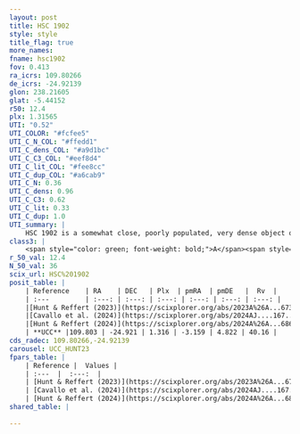 ```yaml
---
layout: post
title: HSC 1902
style: style
title_flag: true
more_names: 
fname: hsc1902
fov: 0.413
ra_icrs: 109.80266
de_icrs: -24.92139
glon: 238.21605
glat: -5.44152
r50: 12.4
plx: 1.31565
UTI: "0.52"
UTI_COLOR: "#fcfee5"
UTI_C_N_COL: "#ffedd1"
UTI_C_dens_COL: "#a9d1bc"
UTI_C_C3_COL: "#eef8d4"
UTI_C_lit_COL: "#fee8cc"
UTI_C_dup_COL: "#a6cab9"
UTI_C_N: 0.36
UTI_C_dens: 0.96
UTI_C_C3: 0.62
UTI_C_lit: 0.33
UTI_C_dup: 1.0
UTI_summary: |
    HSC 1902 is a somewhat close, poorly populated, very dense object of intermediate C3 quality. It was recently reported in the literature.
class3: |
    <span style="color: green; font-weight: bold;">A</span><span style="color: red; font-weight: bold;">C</span>
r_50_val: 12.4
N_50_val: 36
scix_url: HSC%201902
posit_table: |
    | Reference    | RA    | DEC   | Plx  | pmRA  | pmDE   |  Rv  |
    | :---         | :---: | :---: | :---: | :---: | :---: | :---: |
    |[Hunt & Reffert (2023)](https://scixplorer.org/abs/2023A%26A...673A.114H) | 109.823 | -24.978 | 1.315 | -3.177 | 4.838 | 37.682 |
    |[Cavallo et al. (2024)](https://scixplorer.org/abs/2024AJ....167...12C) | 109.687 | -24.553 | 1.321 | -- | -- | -- |
    |[Hunt & Reffert (2024)](https://scixplorer.org/abs/2024A%26A...686A..42H) | 109.823 | -24.978 | 1.315 | -3.177 | 4.838 | 37.682 |
    | **UCC** |109.803 | -24.921 | 1.316 | -3.159 | 4.822 | 40.16 | 
cds_radec: 109.80266,-24.92139
carousel: UCC_HUNT23
fpars_table: |
    | Reference |  Values |
    | :---  |  :---:  |
    | [Hunt & Reffert (2023)](https://scixplorer.org/abs/2023A%26A...673A.114H) | `AV50=0.2, diffAV50=0.713, MOD50=9.325, logAge50=7.491` |
    | [Cavallo et al. (2024)](https://scixplorer.org/abs/2024AJ....167...12C) | `AV50=0.39, dMod50=9.51, logAge50=7.24, [Fe/H]50=0.05` |
    | [Hunt & Reffert (2024)](https://scixplorer.org/abs/2024A%26A...686A..42H) | `MassJ=44.4542` |
shared_table: |
    
---
```

